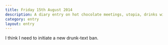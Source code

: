 ```yaml
---
title: Friday 15th August 2014
description: A diary entry on hot chocolate meetings, utopia, drinks with Perry, and texting under the influence
category: entry
layout: entry
---
```


I think I need to initiate a new drunk-text ban.
